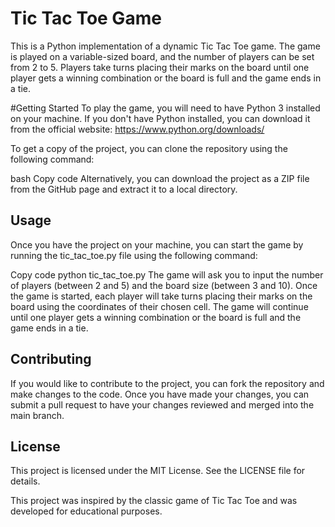 # Tic Tac Toe Game
This is a Python implementation of a dynamic Tic Tac Toe game. The game is played on a variable-sized board, and the number of players can be set from 2 to 5. Players take turns placing their marks on the board until one player gets a winning combination or the board is full and the game ends in a tie.

#Getting Started
To play the game, you will need to have Python 3 installed on your machine. If you don't have Python installed, you can download it from the official website: https://www.python.org/downloads/

To get a copy of the project, you can clone the repository using the following command:

bash
Copy code
Alternatively, you can download the project as a ZIP file from the GitHub page and extract it to a local directory.

## Usage
Once you have the project on your machine, you can start the game by running the tic_tac_toe.py file using the following command:

Copy code
python tic_tac_toe.py
The game will ask you to input the number of players (between 2 and 5) and the board size (between 3 and 10). Once the game is started, each player will take turns placing their marks on the board using the coordinates of their chosen cell. The game will continue until one player gets a winning combination or the board is full and the game ends in a tie.

## Contributing
If you would like to contribute to the project, you can fork the repository and make changes to the code. Once you have made your changes, you can submit a pull request to have your changes reviewed and merged into the main branch.

## License
This project is licensed under the MIT License. See the LICENSE file for details.


This project was inspired by the classic game of Tic Tac Toe and was developed for educational purposes. 
